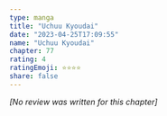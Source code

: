 ```yaml
---
type: manga
title: "Uchuu Kyoudai"
date: "2023-04-25T17:09:55"
name: "Uchuu Kyoudai"
chapter: 77
rating: 4
ratingEmoji: ⭐️⭐️⭐️⭐️
share: false
---
```


*[No review was written for this chapter]*
